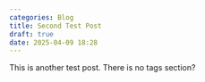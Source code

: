 ```yaml
---
categories: Blog
title: Second Test Post
draft: true
date: 2025-04-09 18:28
---
```

This is another test post.  There is no tags section?
